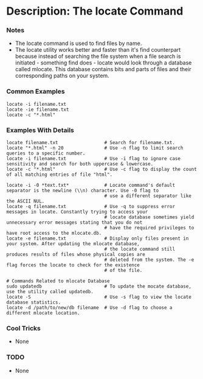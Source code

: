 # Description: The locate Command

### Notes
* The locate command is used to find files by name.
* The locate utility works better and faster than it's find counterpart because instead of searching the file system 
  when a file search is initiated - something find does - locate would look through a database called mlocate. This 
  database contains bits and parts of files and their corresponding paths on your system.

### Common Examples
```shell
locate -i filename.txt
locate -ie filename.txt
locate -c "*.html"
```

### Examples With Details
```shell
locate filename.txt                 # Search for filename.txt.
locate "*.html" -n 20               # Use -n flag to limit search queries to a specific number.
locate -i filename.txt              # Use -i flag to ignore case sensitivity and search for both uppercase & lowercase.
locate -c "*.html"                  # Use -c flag to display the count of all matching entries of file "html".

locate -i -0 *text.txt*             # Locate command's default separator is the newline (\\n) character. Use -0 flag to
                                    # use a different separator like the ASCII NUL.
locate -q filename.txt              # Use -q to suppress error messages in locate. Constantly trying to access your 
                                    # locate database sometimes yield unnecessary error messages stating that you do not 
                                    # have the required privileges to have root access to the mlocate.db.
locate -e filename.txt              # Display only files present in your system. After updating the mlocate database, 
                                    # the locate command still produces results of files whose physical copies are 
                                    # deleted from the system. The -e flag forces the locate to check for the existence 
                                    # of the file.

# Commands Related to mlocate Database
sudo updatedb                       # To update the mocate database, use the utility called updatedb.
locate -S                           # Use -s flag to view the locate database statistics.
locate -d /path/to/new/db filename  # Use -d flag to choose a different mlocate location.
```

### Cool Tricks
* None

### TODO
* None
